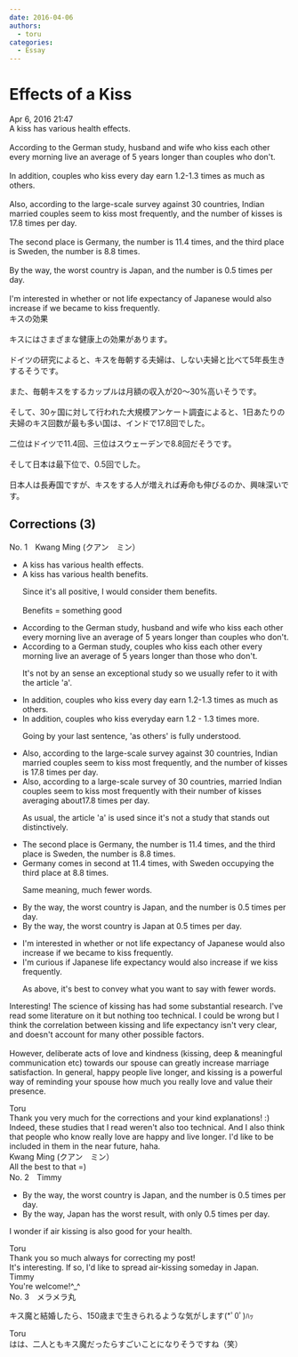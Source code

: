 ```yaml
---
date: 2016-04-06
authors:
  - toru
categories:
  - Essay
---
```


<h1 id="subject_show">Effects of a Kiss</h1>
<div class="date">Apr 6, 2016 21:47</div>
<div id="post"><div id="body_show_ori">
A kiss has various health effects.<br/><br/>According to the German study, husband and wife who kiss each other every morning live an average of 5 years longer than couples who don't.<br/><br/>In addition, couples who kiss every day earn 1.2-1.3 times as much as others.<br/><br/>Also, according to the large-scale survey against 30 countries, Indian married couples seem to kiss most frequently, and the number of kisses is 17.8 times per day.<br/><br/>The second place is Germany, the number is 11.4 times, and the third place is Sweden, the number is 8.8 times.<br/><br/>By the way, the worst country is Japan, and the number is 0.5 times per day.<br/><br/>I'm interested in whether or not life expectancy of Japanese would also increase if we became to kiss frequently.
</div></div>

<!-- more -->

<div id="post_ja"><div id="body_show_mo">
キスの効果<br/><br/>キスにはさまざまな健康上の効果があります。<br/><br/>ドイツの研究によると、キスを毎朝する夫婦は、しない夫婦と比べて5年長生きするそうです。<br/><br/>また、毎朝キスをするカップルは月額の収入が20～30%高いそうです。<br/><br/>そして、30ヶ国に対して行われた大規模アンケート調査によると、1日あたりの夫婦のキス回数が最も多い国は、インドで17.8回でした。<br/><br/>二位はドイツで11.4回、三位はスウェーデンで8.8回だそうです。<br/><br/>そして日本は最下位で、0.5回でした。<br/><br/>日本人は長寿国ですが、キスをする人が増えれば寿命も伸びるのか、興味深いです。
</div></div>

## Corrections (3)
<div id="block"><div class="first_name"> No. 1　<span class="just_name">Kwang Ming (クアン　ミン）</span></div><div id="block2">
<ul class="correction_field">
<li class="incorrect">A kiss has various health effects.</li>
<li class="corrected correct">
A kiss has various health <span class="f_blue">benefits</span>.
<p class="correction_comment">Since it's all positive, I would consider them benefits.<br/><br/>Benefits = something good</p>
</li>
</ul>
<ul class="correction_field">
<li class="incorrect">According to the German study, husband and wife who kiss each other every morning live an average of 5 years longer than couples who don't.</li>
<li class="corrected correct">
According to <span class="f_blue">a </span>German study, <span class="f_blue">couples</span> who kiss each other every morning live an average of 5 years longer than <span class="f_blue">those </span>who don't.
<p class="correction_comment">It's not by an sense an exceptional study so we usually refer to it with the article 'a'.</p>
</li>
</ul>
<ul class="correction_field">
<li class="incorrect">In addition, couples who kiss every day earn 1.2-1.3 times as much as others.</li>
<li class="corrected correct">
In addition, couples who kiss <span class="f_blue">everyday </span>earn 1.2 - 1.3 <span class="f_blue">times more.</span>
<p class="correction_comment">Going by your last sentence, 'as others' is fully understood.</p>
</li>
</ul>
<ul class="correction_field">
<li class="incorrect">Also, according to the large-scale survey against 30 countries, Indian married couples seem to kiss most frequently, and the number of kisses is 17.8 times per day.</li>
<li class="corrected correct">
Also, according to <span class="f_blue">a </span>large-scale survey <span class="f_blue">of </span>30 countries, <span class="f_blue">married Indian</span> couples seem to kiss most frequently<span class="f_blue"> with their number of kisses averaging about</span>17.8 times per day.
<p class="correction_comment">As usual, the article 'a' is used since it's not a study that stands out distinctively.</p>
</li>
</ul>
<ul class="correction_field">
<li class="incorrect">The second place is Germany, the number is 11.4 times, and the third place is Sweden, the number is 8.8 times.</li>
<li class="corrected correct">
<span class="f_blue">Germany comes in second at 11.4 times, with Sweden occupying the third place at 8.8 times.</span>
<p class="correction_comment">Same meaning, much fewer words.</p>
</li>
</ul>
<ul class="correction_field">
<li class="incorrect">By the way, the worst country is Japan, and the number is 0.5 times per day.</li>
<li class="corrected correct">
By the way, the worst country is Japan <span class="f_blue">at 0.5 times per day.</span>
</li>
</ul>
<ul class="correction_field">
<li class="incorrect">I'm interested in whether or not life expectancy of Japanese would also increase if we became to kiss frequently.</li>
<li class="corrected correct">
I'm <span class="f_blue">curious if Japanese life expectancy</span> would<span class="f_blue"> also increase if we kiss frequently.</span>
<p class="correction_comment">As above, it's best to convey what you want to say with fewer words.</p>
</li>
</ul>
<p class="comment_small">
 Interesting! The science of kissing has had some substantial research. I've read some literature on it but nothing too technical. I could be wrong but I think the correlation between kissing and life expectancy isn't very clear, and doesn't account for many other possible factors.
 <br/>
 <br/>
 However, deliberate acts of love and kindness (kissing, deep &amp; meaningful communication etc) towards our spouse can greatly increase marriage satisfaction. In general, happy people live longer, and kissing is a powerful way of reminding your spouse how much you really love and value their presence.
</p>

</div><div class="name"><span class="just_name">Toru</span><br>
Thank you very much for the corrections and your kind explanations! :)<br/>Indeed, these studies that I read weren't also too technical. And I also think that people who know really love are happy and live longer. I'd like to be included in them in the near future, haha.
</div>
<div class="name"><span class="just_name">Kwang Ming (クアン　ミン）</span><br>
All the best to that =)
</div>
</div>
<div id="block"><div class="first_name"> No. 2　<span class="just_name">Timmy</span></div><div id="block2">
<ul class="correction_field">
<li class="incorrect">By the way, the worst country is Japan, and the number is 0.5 times per day.</li>
<li class="corrected correct">
By the way, Japan <span class="f_blue">has</span> the worst <span class="f_blue">result</span>, <span class="f_blue">with</span> <span class="f_blue">only</span> 0.5 times per day.
</li>
</ul>
<p class="comment_small">
 I wonder if air kissing is also good for your health.
</p>

</div><div class="name"><span class="just_name">Toru</span><br>
Thank you so much always for correcting my post!<br/>It's interesting. If so, I'd like to spread air-kissing someday in Japan. 
</div>
<div class="name"><span class="just_name">Timmy</span><br>
You're welcome!^_^
</div>
</div>
<div id="block"><div class="first_name"> No. 3　<span class="just_name">メラメラ丸</span></div><div id="block2">
<p class="comment_small">
 キス魔と結婚したら、150歳まで生きられるような気がします(*ﾟ0ﾟ)ﾊｯ
</p>

</div><div class="name"><span class="just_name">Toru</span><br>
はは、二人ともキス魔だったらすごいことになりそうですね（笑）
</div>
</div>
